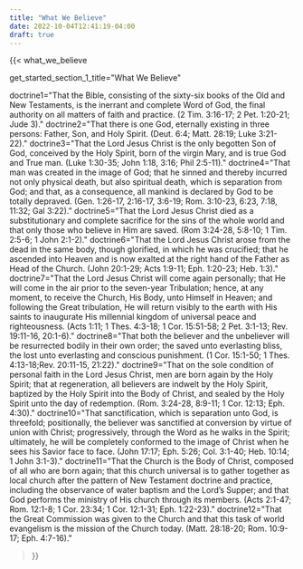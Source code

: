 ```yaml
---
title: "What We Believe"
date: 2022-10-04T12:41:19-04:00
draft: true
---
```

{{< what_we_believe

get_started_section_1_title="What We Believe"

doctrine1="That the Bible, consisting of the sixty-six books of the Old and New Testaments, is the inerrant and complete Word of God, the final authority on all matters of faith and practice. (2 Tim. 3:16-17; 2 Pet. 1:20-21; Jude 3)."
doctrine2="That there is one God, eternally existing in three persons: Father, Son, and Holy Spirit. (Deut. 6:4; Matt. 28:19; Luke 3:21-22)."
doctrine3="That the Lord Jesus Christ is the only begotten Son of God, conceived by the Holy Spirit, born of the virgin Mary, and is true God and True man. (Luke 1:30-35; John 1:18, 3:16; Phil 2:5-11)."
doctrine4="That man was created in the image of God; that he sinned and thereby incurred not only physical death, but also spiritual death, which is separation from God; and that, as a consequence, all mankind is declared by God to be totally depraved. (Gen. 1:26-17, 2:16-17, 3:6-19; Rom. 3:10-23, 6:23, 7:18, 11:32; Gal 3:22)."
doctrine5="That the Lord Jesus Christ died as a substitutionary and complete sacrifice for the sins of the whole world and that only those who believe in Him are saved. (Rom 3:24-28, 5:8-10; 1 Tim. 2:5-6; 1 John 2:1-2)."
doctrine6="That the Lord Jesus Christ arose from the dead in the same body, though glorified, in which he was crucified; that he ascended into Heaven and is now exalted at the right hand of the Father as Head of the Church. (John 20:1-29; Acts 1:9-11; Eph. 1:20-23; Heb. 1:3)."
doctrine7="That the Lord Jesus Christ will come again personally; that He will come in the air prior to the seven-year Tribulation; hence, at any moment, to receive the Church, His Body, unto Himself in Heaven; and following the Great tribulation, He will return visibly to the earth with His saints to inaugurate His millennial kingdom of universal peace and righteousness. (Acts 1:11; 1 Thes. 4:3-18; 1 Cor. 15:51-58; 2 Pet. 3:1-13; Rev. 19:11-16, 20:1-6)."
doctrine8="That both the believer and the unbeliever will be resurrected bodily in their own order; the saved unto everlasting bliss, the lost unto everlasting and conscious punishment. (1 Cor. 15:1-50; 1 Thes. 4:13-18;Rev. 20:11-15, 21:22)."
doctrine9="That on the sole condition of personal faith in the Lord Jesus Christ, men are born again by the Holy Spirit; that at regeneration, all believers are indwelt by the Holy Spirit, baptized by the Holy Spirit into the Body of Christ, and sealed by the Holy Spirit unto the day of redemption. (Rom. 3:24-28, 8:9-11; 1 Cor. 12:13; Eph. 4:30)."
doctrine10="That sanctification, which is separation unto God, is threefold; positionally, the believer was sanctified at conversion by virtue of union with Christ; progressively, through the Word as he walks in the Spirit; ultimately, he will be completely conformed to the image of Christ when he sees his Savior face to face. (John 17:17; Eph. 5:26; Col. 3:1-40; Heb. 10:14; 1 John 3:1-3)."
doctrine11="That the Church is the Body of Christ, composed of all who are born again; that this church universal is to gather together as local church after the pattern of New Testament doctrine and practice, including the observance of water baptism and the Lord’s Supper; and that God performs the ministry of His church through its members. (Acts 2:1-47; Rom. 12:1-8; 1 Cor. 23:34; 1 Cor. 12:1-31; Eph. 1:22-23)."
doctrine12="That the Great Commission was given to the Church and that this task of world evangelism is the mission of the Church today. (Matt. 28:18-20; Rom. 10:9-17; Eph. 4:7-16)."

>}}